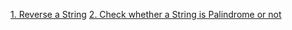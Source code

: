 [1. Reverse a String](https://github.com/singh7priyanshu/love_babbar_450_solutions/tree/main/strings/Reverse%20a%20String)
 [2. Check whether a String is Palindrome or not](https://github.com/singh7priyanshu/love_babbar_450_solutions/tree/main/strings/Check%20whether%20a%20String%20is%20Palindrome%20or%20not)
